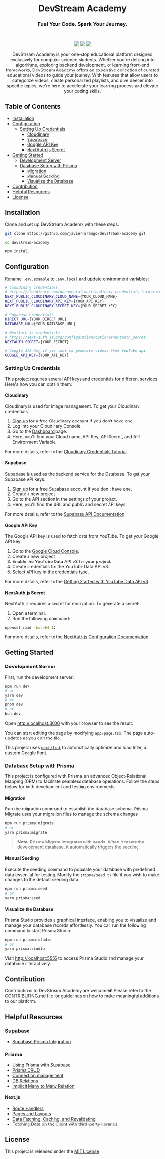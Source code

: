 <h1 align="center">DevStream Academy</h1>
<h3 align="center">Fuel Your Code. Spark Your Journey.</h3>

<br/>

<p align="center">
    <img src="https://github.com/javier-arango/devstream-academy/actions/workflows/lint_test_build.yml/badge.svg" />
    <img src="https://github.com/javier-arango/devstream-academy/actions/workflows/pr_validation.yml/badge.svg" />
    <img src="https://therealsujitk-vercel-badge.vercel.app/?app=devstream-academy" />
</p>


<p align="center">DevStream Academy is your one-stop educational platform designed exclusively for computer science students. Whether you're delving into algorithms, exploring backend development, or learning front-end frameworks, DevStream Academy offers an expansive collection of curated educational videos to guide your journey. With features that allow users to categorize videos, create personalized playlists, and dive deeper into specific topics, we're here to accelerate your learning process and elevate your coding skills.</p>

## Table of Contents
- [Installation](#installation)
- [Configuration](#configuration)
    - [Setting Up Credentials](#setting-up-credentials)
        - [Cloudinary](#cloudinary)
        - [Supabase](#supabase)
        - [Google API Key](#google-api-key)
        - [NextAuth.js Secret](#nextauthjs-secret)
- [Getting Started](#getting-started)
    - [Development Server](#development-server)
    - [Database Setup with Prisma](#database-setup-with-prisma)
      - [Migration](#migration)
      - [Manual Seeding](#manual-seeding)
      - [Visualize the Database](#visualize-the-database)
- [Contribution](#contribution)
- [Helpful Resources](#helpful-resources)
- [License](#license)

## Installation
Clone and set up DevStream Academy with these steps:

```bash
git clone https://github.com/javier-arango/devstream-academy.git

cd devstream-academy

npm install
```

## Configuration
Rename `.env.example` to `.env.local` and update environment variables:

```bash
# Cloudinary credentials
# https://cloudinary.com/documentation/cloudinary_credentials_tutorial#:~:text=Log%20into%20your%20Cloudinary%20Console,Secret%20and%20API%20Environment%20Variable.
NEXT_PUBLIC_CLOUDINARY_CLOUD_NAME={YOUR_CLOUD_NAME}
NEXT_PUBLIC_CLOUDINARY_API_KEY={YOUR_API_KEY}
NEXT_PUBLIC_CLOUDINARY_SECRET_KEY={YOUR_SECRET_KEY}

# Supabase credentials
DIRECT_URL={YOUR_DIRECT_URL}
DATABASE_URL={YOUR_DATABASE_URL}

# NextAuth.js credentials
# https://next-auth.js.org/configuration/options#nextauth_secret
NEXTAUTH_SECRET={YOUR_SECRET}

# Google API Key if you want to generate videos from YouTube api
GOOGLE_API_KEY={YOUR_API_KEY}
```

### Setting Up Credentials

This project requires several API keys and credentials for different services. Here's how you can obtain them:

#### Cloudinary

Cloudinary is used for image management. To get your Cloudinary credentials:

1. [Sign up](https://cloudinary.com) for a free Cloudinary account if you don't have one.
2. Log into your Cloudinary Console.
3. Go to the [Dashboard](https://cloudinary.com/console) page.
4. Here, you'll find your Cloud name, API Key, API Secret, and API Environment Variable.

For more details, refer to the [Cloudinary Credentials Tutorial](https://cloudinary.com/documentation/cloudinary_credentials_tutorial).

#### Supabase

Supabase is used as the backend service for the Database. To get your Supabase API keys:

1. [Sign up](https://app.supabase.io/signup) for a free Supabase account if you don't have one.
2. Create a new project.
3. Go to the API section in the settings of your project.
4. Here, you'll find the URL and public and secret API keys.

For more details, refer to the [Supabase API Documentation](https://supabase.com/partners/integrations/prisma).

#### Google API Key

The Google API key is used to fetch data from YouTube. To get your Google API key:

1. Go to the [Google Cloud Console](https://console.cloud.google.com/).
2. Create a new project.
3. Enable the YouTube Data API v3 for your project.
4. Create credentials for the YouTube Data API v3.
5. Select API key in the credentials type.

For more details, refer to the [Getting Started with YouTube Data API v3](https://developers.google.com/youtube/v3/getting-started#before-you-start).

#### NextAuth.js Secret

NextAuth.js requires a secret for encryption. To generate a secret:

1. Open a terminal.
2. Run the following command:

```bash
openssl rand -base64 32
```

For more details, refer to the [NextAuth.js Configuration Documentation](https://next-auth.js.org/configuration/options#nextauth_secret).


## Getting Started

### Development Server
First, run the development server:

```bash
npm run dev
# or
yarn dev
# or
pnpm dev
# or
bun dev
```

Open [http://localhost:3000](http://localhost:3000) with your browser to see the result.

You can start editing the page by modifying `app/page.tsx`. The page auto-updates as you edit the file.

This project uses [`next/font`](https://nextjs.org/docs/basic-features/font-optimization) to automatically optimize and load Inter, a custom Google Font.

### Database Setup with Prisma

This project is configured with Prisma, an advanced Object-Relational Mapping (ORM) to facilitate seamless database operations. Follow the steps below for both development and testing environments.

#### Migration

Run the migration command to establish the database schema. Prisma Migrate uses your migration files to manage the schema changes:

```bash
npm run prisma:migrate
# or
yarn prisma:migrate
```

> **Note:** Prisma Migrate integrates with seeds. When it resets the development database, it automatically triggers the seeding.

#### Manual Seeding

Execute the seeding command to populate your database with predefined data essential for testing. Modify the `prisma/seed.ts` file if you wish to make changes to the default seeding data:

```bash
npm run prisma:seed
# or
yarn prisma:seed
```

#### Visualize the Database

Prisma Studio provides a graphical interface, enabling you to visualize and manage your database records effortlessly. You can run the following command to start Prisma Studio:

```bash
npm run prisma:studio
# or
yarn prisma:studio
```

Visit [http://localhost:5555](http://localhost:5555/) to access Prisma Studio and manage your database interactively.

## Contribution

Contributions to DevStream Academy are welcomed! Please refer to the [CONTRIBUTING.md](https://github.com/javier-arango/devstream-academy/blob/main/CONTRIBUTING.md) file for guidelines on how to make meaningful additions to our platform.

## Helpful Resources

### Supabase
- [Supabase Prisma Integration](https://supabase.com/partners/integrations/prisma)

### Prisma
- [Using Prisma with Supabase](https://www.prisma.io/docs/guides/database/supabase)
- [Prisma CRUD](https://www.prisma.io/docs/concepts/components/prisma-client/crud)
- [Connection management](https://www.prisma.io/docs/guides/performance-and-optimization/connection-management#serverless-environments-faas)
- [DB Relations](https://www.prisma.io/docs/concepts/components/prisma-schema/relations)
- [Implicit Many to Many Relation](https://www.prisma.io/docs/concepts/components/prisma-schema/relations/many-to-many-relations#implicit-many-to-many-relations)

#### Next.js
- [Route Handlers](https://nextjs.org/docs/app/building-your-application/routing/route-handlers)
- [Pages and Layouts](https://nextjs.org/docs/app/building-your-application/routing/pages-and-layouts)
- [Data Fetching, Caching, and Revalidating](https://nextjs.org/docs/app/building-your-application/data-fetching/fetching-caching-and-revalidating)
- [Fetching Data on the Client with third-party libraries](https://swr.vercel.app/docs/getting-started)

## License
This project is released under the [MIT License](https://github.com/javier-arango/cinemify/blob/main/LICENSE)
